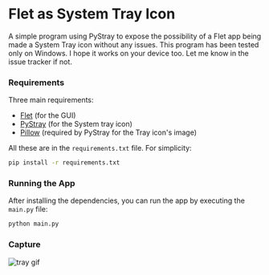 # Flet as System Tray Icon

A simple program using PyStray to expose the possibility of a Flet app being made a System Tray icon without any issues.
This program has been tested only on Windows. I hope it works on your device too. Let me know in the issue tracker if not.

### Requirements
Three main requirements:

- [Flet](https://pypi.org/project/flet/) (for the GUI)
- [PyStray](https://pypi.org/project/pystray/) (for the System tray icon)
- [Pillow](https://pypi.org/project/pillow/) (required by PyStray for the Tray icon's image)

All these are in the `requirements.txt` file. For simplicity:

```bash
pip install -r requirements.txt
```

### Running the App
After installing the dependencies, you can run the app by executing the `main.py` file:

```bash
python main.py
```

### Capture
![tray gif](https://user-images.githubusercontent.com/98978078/211149906-b44ee4a0-a668-4678-914c-20e6a346d63e.gif)

